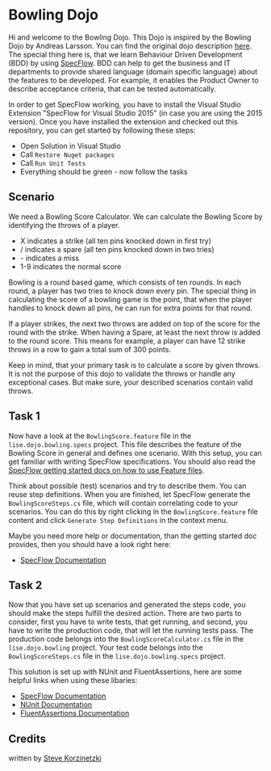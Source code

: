 # Bowling Dojo
Hi and welcome to the Bowling Dojo. This Dojo is inspired by the Bowling Dojo by Andreas Larsson. You can find the original dojo description [here](http://codingdojo.org/kata/Bowling/). The special thing here is, that we learn Behaviour Driven Development (BDD) by using [SpecFlow](http://specflow.org/). BDD can help to get the business and IT departments to provide shared language (domain specific language) about the features to be developed. For example, it enables the Product Owner to describe acceptance criteria, that can be tested automatically.

In order to get SpecFlow working, you have to install the Visual Studio Extension "SpecFlow for Visual Studio 2015" (in case you are using the 2015 version). Once you have installed the extension and checked out this repository, you can get started by following these steps:

* Open Solution in Visual Studio
* Call `Restore Nuget packages`
* Call `Run Unit Tests`
* Everything should be green - now follow the tasks 

## Scenario
We need a Bowling Score Calculator. We can calculate the Bowling Score by identifying the throws of a player. 

* X indicates a strike (all ten pins knocked down in first try)
* / indicates a spare (all ten pins knocked down in two tries)
* \- indicates a miss
* 1-9 indicates the normal score

Bowling is a round based game, which consists of ten rounds. In each round, a player has two tries to knock down every pin. The special thing in calculating the score of a bowling game is the point, that when the player handles to knock down all pins, he can run for extra points for that round. 

If a player strikes, the next two throws are added on top of the score for the round with the strike. When having a Spare, at least the next throw is added to the round score. This means for example, a player can have 12 strike throws in a row to gain a total sum of 300 points. 

Keep in mind, that your primary task is to calculate a score by given throws. It is not the purpose of this dojo to validate the throws or handle any exceptional cases. But make sure, your described scenarios contain valid throws.

## Task 1
Now have a look at the `BowlingScore.feature` file in the `lise.dojo.bowling.specs` project. This file describes the feature of the Bowling Score in general and defines one scenario. With this setup, you can get familiar with writing SpecFlow specifications. You should also read the [SpecFlow getting started docs on how to use Feature files](http://specflow.org/getting-started/#AddingFeature).

Think about possible (test) scenarios and try to describe them. You can reuse step definitions. When you are finished, let SpecFlow generate the `BowlingScoreSteps.cs` file, which will contain correlating code to your scenarios. You can do this by right clicking in the `BowlingScore.feature` file content and click `Generate Step Definitions` in the context menu.

Maybe you need more help or documentation, than the getting started doc provides, then you should have a look right here:
* [SpecFlow Documentation](http://specflow.org/documentation/)

## Task 2
Now that you have set up scenarios and generated the steps code, you should make the steps fulfill the desired action. There are two parts to consider, first you have to write tests, that get running, and second, you have to write the production code, that will let the running tests pass. The production code belongs into the `BowlingScoreCalculator.cs` file in the `lise.dojo.bowling` project. Your test code belongs into the `BowlingScoreSteps.cs` file in the `lise.dojo.bowling.specs` project.

This solution is set up with NUnit and FluentAssertions, here are some helpful links when using these libaries:
* [SpecFlow Documentation](http://specflow.org/documentation/)
* [NUnit Documentation](https://github.com/nunit/docs/wiki/NUnit-Documentation)
* [FluentAssertions Documentation](https://fluentassertions.com/documentation)

## Credits
written by [Steve Korzinetzki](https://twitter.com/skorzinetzki)
